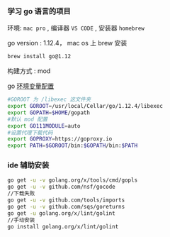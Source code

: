 ### 学习 go 语言的项目

环境: `mac pro` , 编译器 `VS CODE` , 安装器 `homebrew`

go version : 1.12.4，
mac os 上 brew 安装
```bash
brew install go@1.12
```

构建方式 : mod

go [环境变量配置](config/bash_profile.md)

```bash
#GOROOT 为 /libexec 这文件夹
export GOROOT=/usr/local/Cellar/go/1.12.4/libexec
export GOPATH=$HOME/gopath
#默认 mod 配置
export GO111MODULE=auto
#设置代理下载代码
export GOPROXY=https://goproxy.io
export PATH=$GOROOT/bin:$GOPATH/bin:$PATH
```

### ide 辅助安装

```bash
go get -u -v golang.org/x/tools/cmd/gopls
go get -u -v github.com/nsf/gocode
//下载失败
go get -u -v github.com/tools/imports
go get -u -v github.com/sqs/goreturns
go get -u golang.org/x/lint/golint
//手动安装
go install golang.org/x/lint/golint
```
